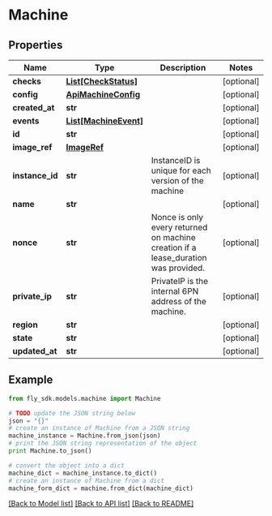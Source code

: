 # Machine


## Properties

Name | Type | Description | Notes
------------ | ------------- | ------------- | -------------
**checks** | [**List[CheckStatus]**](CheckStatus.md) |  | [optional] 
**config** | [**ApiMachineConfig**](ApiMachineConfig.md) |  | [optional] 
**created_at** | **str** |  | [optional] 
**events** | [**List[MachineEvent]**](MachineEvent.md) |  | [optional] 
**id** | **str** |  | [optional] 
**image_ref** | [**ImageRef**](ImageRef.md) |  | [optional] 
**instance_id** | **str** | InstanceID is unique for each version of the machine | [optional] 
**name** | **str** |  | [optional] 
**nonce** | **str** | Nonce is only every returned on machine creation if a lease_duration was provided. | [optional] 
**private_ip** | **str** | PrivateIP is the internal 6PN address of the machine. | [optional] 
**region** | **str** |  | [optional] 
**state** | **str** |  | [optional] 
**updated_at** | **str** |  | [optional] 

## Example

```python
from fly_sdk.models.machine import Machine

# TODO update the JSON string below
json = "{}"
# create an instance of Machine from a JSON string
machine_instance = Machine.from_json(json)
# print the JSON string representation of the object
print Machine.to_json()

# convert the object into a dict
machine_dict = machine_instance.to_dict()
# create an instance of Machine from a dict
machine_form_dict = machine.from_dict(machine_dict)
```
[[Back to Model list]](../README.md#documentation-for-models) [[Back to API list]](../README.md#documentation-for-api-endpoints) [[Back to README]](../README.md)


